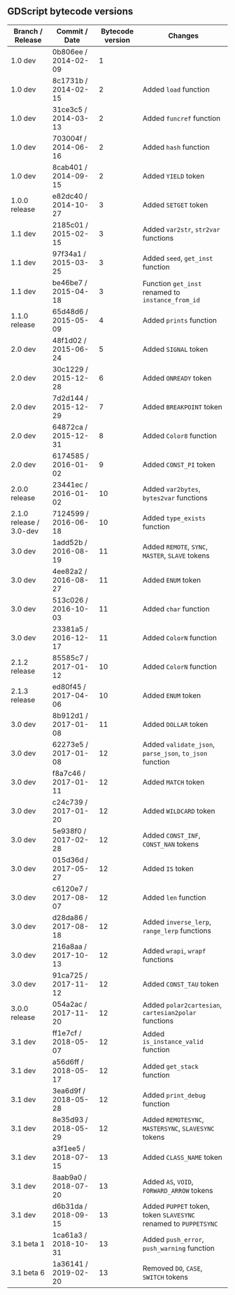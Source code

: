 ## GDScript bytecode versions

| Branch / Release         | Commit / Date        | Bytecode version | Changes                                                         |
| ------------------------ | -------------------- | ---------------- | --------------------------------------------------------------- |
| 1.0 dev                  | 0b806ee / 2014-02-09 | 1                |                                                                 |
| 1.0 dev                  | 8c1731b / 2014-02-15 | 2                | Added `load` function                                           |
| 1.0 dev                  | 31ce3c5 / 2014-03-13 | 2                | Added `funcref` function                                        |
| 1.0 dev                  | 703004f / 2014-06-16 | 2                | Added `hash` function                                           |
| 1.0 dev                  | 8cab401 / 2014-09-15 | 2                | Added `YIELD` token                                             |
| 1.0.0 release            | e82dc40 / 2014-10-27 | 3                | Added `SETGET` token                                            |
| 1.1 dev                  | 2185c01 / 2015-02-15 | 3                | Added `var2str`, `str2var` functions                            |
| 1.1 dev                  | 97f34a1 / 2015-03-25 | 3                | Added `seed`, `get_inst` function                               |
| 1.1 dev                  | be46be7 / 2015-04-18 | 3                | Function `get_inst` renamed to `instance_from_id`               |
| 1.1.0 release            | 65d48d6 / 2015-05-09 | 4                | Added `prints` function                                         |
| 2.0 dev                  | 48f1d02 / 2015-06-24 | 5                | Added `SIGNAL` token                                            |
| 2.0 dev                  | 30c1229 / 2015-12-28 | 6                | Added `ONREADY` token                                           |
| 2.0 dev                  | 7d2d144 / 2015-12-29 | 7                | Added `BREAKPOINT` token                                        |
| 2.0 dev                  | 64872ca / 2015-12-31 | 8                | Added `Color8` function                                         |
| 2.0 dev                  | 6174585 / 2016-01-02 | 9                | Added `CONST_PI` token                                          |
| 2.0.0 release            | 23441ec / 2016-01-02 | 10               | Added `var2bytes`, `bytes2var` functions                        |
| 2.1.0 release / 3.0-dev  | 7124599 / 2016-06-18 | 10               | Added `type_exists` function                                    |
| 3.0 dev                  | 1add52b / 2016-08-19 | 11               | Added `REMOTE`, `SYNC`, `MASTER`, `SLAVE` tokens                |
| 3.0 dev                  | 4ee82a2 / 2016-08-27 | 11               | Added `ENUM` token                                              |
| 3.0 dev                  | 513c026 / 2016-10-03 | 11               | Added `char` function                                           |
| 3.0 dev                  | 23381a5 / 2016-12-17 | 11               | Added `ColorN` function                                         |
| 2.1.2 release            | 85585c7 / 2017-01-12 | 10               | Added `ColorN` function                                         |
| 2.1.3 release            | ed80f45 / 2017-04-06 | 10               | Added `ENUM` token                                              |
| 3.0 dev                  | 8b912d1 / 2017-01-08 | 11               | Added `DOLLAR` token                                            |
| 3.0 dev                  | 62273e5 / 2017-01-08 | 12               | Added `validate_json`, `parse_json`, `to_json` function         |
| 3.0 dev                  | f8a7c46 / 2017-01-11 | 12               | Added `MATCH` token                                             |
| 3.0 dev                  | c24c739 / 2017-01-20 | 12               | Added `WILDCARD` token                                          |
| 3.0 dev                  | 5e938f0 / 2017-02-28 | 12               | Added `CONST_INF`, `CONST_NAN` tokens                           |
| 3.0 dev                  | 015d36d / 2017-05-27 | 12               | Added `IS` token                                                |
| 3.0 dev                  | c6120e7 / 2017-08-07 | 12               | Added `len` function                                            |
| 3.0 dev                  | d28da86 / 2017-08-18 | 12               | Added `inverse_lerp`, `range_lerp` functions                    |
| 3.0 dev                  | 216a8aa / 2017-10-13 | 12               | Added `wrapi`, `wrapf` functions                                |
| 3.0 dev                  | 91ca725 / 2017-11-12 | 12               | Added `CONST_TAU` token                                         |
| 3.0.0 release            | 054a2ac / 2017-11-20 | 12               | Added `polar2cartesian`, `cartesian2polar` functions            |
| 3.1 dev                  | ff1e7cf / 2018-05-07 | 12               | Added `is_instance_valid` function                              |
| 3.1 dev                  | a56d6ff / 2018-05-17 | 12               | Added `get_stack` function                                      |
| 3.1 dev                  | 3ea6d9f / 2018-05-28 | 12               | Added `print_debug` function                                    |
| 3.1 dev                  | 8e35d93 / 2018-05-29 | 12               | Added `REMOTESYNC`, `MASTERSYNC`, `SLAVESYNC` tokens            |
| 3.1 dev                  | a3f1ee5 / 2018-07-15 | 13               | Added `CLASS_NAME` token                                        |
| 3.1 dev                  | 8aab9a0 / 2018-07-20 | 13               | Added `AS`, `VOID`, `FORWARD_ARROW` tokens                      |
| 3.1 dev                  | d6b31da / 2018-09-15 | 13               | Added `PUPPET` token, token `SLAVESYNC` renamed to `PUPPETSYNC` |
| 3.1 beta 1               | 1ca61a3 / 2018-10-31 | 13               | Added `push_error`, `push_warning` function                     |
| 3.1 beta 6               | 1a36141 / 2019-02-20 | 13               | Removed `DO`, `CASE`, `SWITCH` tokens                           |
